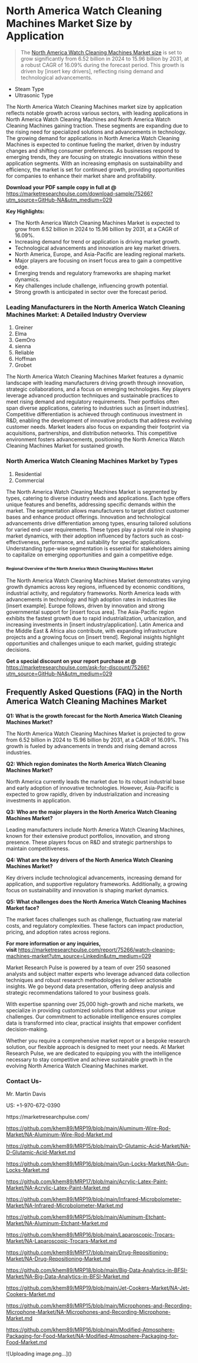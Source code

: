 <h1>North America Watch Cleaning Machines Market&nbsp;Size by Application</h1><blockquote><p>The <a href="https://marketresearchpulse.com/download-sample/75266?utm_source=GitHub-NA&amp;utm_medium=029">North America Watch Cleaning Machines Market size</a> is set to grow significantly from 6.52 billion in 2024 to 15.96 billion by 2031, at a robust CAGR of 16.09% during the forecast period. This growth is driven by [insert key drivers], reflecting rising demand and technological advancements.</p></blockquote><ul><li>Steam Type<li> Ultrasonic Type</li></ul><p>The North America Watch Cleaning Machines market size by application reflects notable growth across various sectors, with leading applications in North America Watch Cleaning Machines and North America Watch Cleaning Machines gaining traction. These segments are expanding due to the rising need for specialized solutions and advancements in technology. The growing demand for applications in North America Watch Cleaning Machines is expected to continue fueling the market, driven by industry changes and shifting consumer preferences. As businesses respond to emerging trends, they are focusing on strategic innovations within these application segments. With an increasing emphasis on sustainability and efficiency, the market is set for continued growth, providing opportunities for companies to enhance their market share and profitability.</p><p><strong>Download your PDF sample copy in full at @ </strong><a href="https://marketresearchpulse.com/download-sample/75266?utm_source=GitHub-NA&amp;utm_medium=029">https://marketresearchpulse.com/download-sample/75266?utm_source=GitHub-NA&amp;utm_medium=029</a></p><p><strong>Key Highlights: </strong></p><ul><li>The North America Watch Cleaning Machines Market is expected to grow from 6.52 billion in 2024 to 15.96 billion by 2031, at a CAGR of 16.09%.</li><li>Increasing demand for trend or application is driving market growth.</li><li>Technological advancements and innovation are key market drivers.</li><li>North America, Europe, and Asia-Pacific are leading regional markets.</li><li>Major players are focusing on insert focus area to gain a competitive edge.</li><li>Emerging trends and regulatory frameworks are shaping market dynamics.</li><li>Key challenges include challenge, influencing growth potential.</li><li>Strong growth is anticipated in sector over the forecast period.</li></ul><h3>Leading Manufacturers in the North America Watch Cleaning Machines Market: A Detailed Industry Overview</h3><ol><li>Greiner</li><li>Elma</li><li>GemOro</li><li>sienna</li><li>Reliable</li><li>Hoffman</li><li>Grobet</li></ol><div class="flex max-w-full flex-col flex-grow"><div class="min-h-8 text-message flex w-full flex-col items-end gap-2 whitespace-normal break-words [.text-message+&amp;]:mt-5" dir="auto" data-message-author-role="assistant" data-message-id="fd8432e4-4910-450d-b182-61b7bfb0a01f" data-message-model-slug="gpt-4o"><div class="flex w-full flex-col gap-1 empty:hidden first:pt-[3px]"><div class="markdown prose w-full break-words dark:prose-invert light"><p>The North America Watch Cleaning Machines Market features a dynamic landscape with leading manufacturers driving growth through innovation, strategic collaborations, and a focus on emerging technologies. Key players leverage advanced production techniques and sustainable practices to meet rising demand and regulatory requirements. Their portfolios often span diverse applications, catering to industries such as [insert industries]. Competitive differentiation is achieved through continuous investment in R&amp;D, enabling the development of innovative products that address evolving customer needs. Market leaders also focus on expanding their footprint via acquisitions, partnerships, and distribution networks. This competitive environment fosters advancements, positioning the North America Watch Cleaning Machines Market for sustained growth.</p></div></div></div></div><h3>North America Watch Cleaning Machines Market by Types</h3><ol><li>Residential<li> Commercial</li></ol><div class="flex max-w-full flex-col flex-grow"><div class="min-h-8 text-message flex w-full flex-col items-end gap-2 whitespace-normal break-words [.text-message+&amp;]:mt-5" dir="auto" data-message-author-role="assistant" data-message-id="084470be-0bb7-4664-bddf-5156b4f41249" data-message-model-slug="gpt-4o-mini"><div class="flex w-full flex-col gap-1 empty:hidden first:pt-[3px]"><div class="markdown prose w-full break-words dark:prose-invert light"><p>The North America Watch Cleaning Machines Market is segmented by types, catering to diverse industry needs and applications. Each type offers unique features and benefits, addressing specific demands within the market. The segmentation allows manufacturers to target distinct customer bases and enhance product offerings. Innovation and technological advancements drive differentiation among types, ensuring tailored solutions for varied end-user requirements. These types play a pivotal role in shaping market dynamics, with their adoption influenced by factors such as cost-effectiveness, performance, and suitability for specific applications. Understanding type-wise segmentation is essential for stakeholders aiming to capitalize on emerging opportunities and gain a competitive edge.</p></div></div></div></div><h3><span style="font-size: 11px;">Regional Overview of the North America Watch Cleaning Machines Market</span></h3><div class="flex max-w-full flex-col flex-grow"><div class="min-h-8 text-message flex w-full flex-col items-end gap-2 whitespace-normal break-words [.text-message+&amp;]:mt-5" dir="auto" data-message-author-role="assistant" data-message-id="e9038762-ce64-4e30-91c9-9bd413514231" data-message-model-slug="gpt-4o-mini"><div class="flex w-full flex-col gap-1 empty:hidden first:pt-[3px]"><div class="markdown prose w-full break-words dark:prose-invert light"><p>The North America Watch Cleaning Machines Market demonstrates varying growth dynamics across key regions, influenced by economic conditions, industrial activity, and regulatory frameworks. North America leads with advancements in technology and high adoption rates in industries like [insert example]. Europe follows, driven by innovation and strong governmental support for [insert focus area]. The Asia-Pacific region exhibits the fastest growth due to rapid industrialization, urbanization, and increasing investments in [insert industry/application]. Latin America and the Middle East &amp; Africa also contribute, with expanding infrastructure projects and a growing focus on [insert trend]. Regional insights highlight opportunities and challenges unique to each market, guiding strategic decisions.</p></div></div></div></div><p><strong>Get a special discount on your report purchase at @ </strong><a href="https://marketresearchpulse.com/ask-for-discount/75266?utm_source=GitHub-NA&amp;utm_medium=029">https://marketresearchpulse.com/ask-for-discount/75266?utm_source=GitHub-NA&amp;utm_medium=029</a></p><h2>Frequently Asked Questions (FAQ) in the North America Watch Cleaning Machines Market</h2><p><strong>Q1: What is the growth forecast for the North America Watch Cleaning Machines Market?</strong></p><p>The North America Watch Cleaning Machines Market is projected to grow from 6.52 billion in 2024 to 15.96 billion by 2031, at a CAGR of 16.09%. This growth is fueled by advancements in trends and rising demand across industries.</p><p><strong>Q2: Which region dominates the North America Watch Cleaning Machines Market?</strong></p><p>North America currently leads the market due to its robust industrial base and early adoption of innovative technologies. However, Asia-Pacific is expected to grow rapidly, driven by industrialization and increasing investments in application.</p><p><strong>Q3: Who are the major players in the North America Watch Cleaning Machines Market?</strong></p><p>Leading manufacturers include North America Watch Cleaning Machines, known for their extensive product portfolios, innovation, and strong presence. These players focus on R&amp;D and strategic partnerships to maintain competitiveness.</p><p><strong>Q4: What are the key drivers of the North America Watch Cleaning Machines Market?</strong></p><p>Key drivers include technological advancements, increasing demand for application, and supportive regulatory frameworks. Additionally, a growing focus on sustainability and innovation is shaping market dynamics.</p><p><strong>Q5: What challenges does the North America Watch Cleaning Machines Market face?</strong></p><p>The market faces challenges such as challenge, fluctuating raw material costs, and regulatory complexities. These factors can impact production, pricing, and adoption rates across regions.</p><p><strong>For more information or any inquiries, visit&nbsp;</strong><a href="https://marketresearchpulse.com/report/75266/watch-cleaning-machines-market?utm_source=Linkedin&utm_medium=029">https://marketresearchpulse.com/report/75266/watch-cleaning-machines-market?utm_source=Linkedin&utm_medium=029</a></p><p>Market Research Pulse is powered by a team of over 250 seasoned analysts and subject matter experts who leverage advanced data collection techniques and robust research methodologies to deliver actionable insights. We go beyond data presentation, offering deep analysis and strategic recommendations tailored to your business goals.</p><p>With expertise spanning over 25,000 high-growth and niche markets, we specialize in providing customized solutions that address your unique challenges. Our commitment to actionable intelligence ensures complex data is transformed into clear, practical insights that empower confident decision-making.</p><p>Whether you require a comprehensive market report or a bespoke research solution, our flexible approach is designed to meet your needs. At Market Research Pulse, we are dedicated to equipping you with the intelligence necessary to stay competitive and achieve sustainable growth in the evolving North America Watch Cleaning Machines market.</p><h3><strong>Contact Us-</strong></h3><p>Mr. Martin Davis</p><p>US: +1-970-672-0390</p><p>https://marketresearchpulse.com/</p><p><a href="https://github.com/khem89/MRP19/blob/main/Aluminum-Wire-Rod-Market/NA-Aluminum-Wire-Rod-Market.md">https://github.com/khem89/MRP19/blob/main/Aluminum-Wire-Rod-Market/NA-Aluminum-Wire-Rod-Market.md</a></p><p><a href="https://github.com/khem89/MRP15/blob/main/D-Glutamic-Acid-Market/NA-D-Glutamic-Acid-Market.md">https://github.com/khem89/MRP15/blob/main/D-Glutamic-Acid-Market/NA-D-Glutamic-Acid-Market.md</a></p><p><a href="https://github.com/khem89/MRP16/blob/main/Gun-Locks-Market/NA-Gun-Locks-Market.md">https://github.com/khem89/MRP16/blob/main/Gun-Locks-Market/NA-Gun-Locks-Market.md</a></p><p><a href="https://github.com/khem89/MRP17/blob/main/Acrylic-Latex-Paint-Market/NA-Acrylic-Latex-Paint-Market.md">https://github.com/khem89/MRP17/blob/main/Acrylic-Latex-Paint-Market/NA-Acrylic-Latex-Paint-Market.md</a></p><p><a href="https://github.com/khem89/MRP19/blob/main/Infrared-Microbolometer-Market/NA-Infrared-Microbolometer-Market.md">https://github.com/khem89/MRP19/blob/main/Infrared-Microbolometer-Market/NA-Infrared-Microbolometer-Market.md</a></p><p><a href="https://github.com/khem89/MRP15/blob/main/Aluminum-Etchant-Market/NA-Aluminum-Etchant-Market.md">https://github.com/khem89/MRP15/blob/main/Aluminum-Etchant-Market/NA-Aluminum-Etchant-Market.md</a></p><p><a href="https://github.com/khem89/MRP16/blob/main/Laparoscopic-Trocars-Market/NA-Laparoscopic-Trocars-Market.md">https://github.com/khem89/MRP16/blob/main/Laparoscopic-Trocars-Market/NA-Laparoscopic-Trocars-Market.md</a></p><p><a href="https://github.com/khem89/MRP17/blob/main/Drug-Repositioning-Market/NA-Drug-Repositioning-Market.md">https://github.com/khem89/MRP17/blob/main/Drug-Repositioning-Market/NA-Drug-Repositioning-Market.md</a></p><p><a href="https://github.com/khem89/MRP18/blob/main/Big-Data-Analytics-in-BFSI-Market/NA-Big-Data-Analytics-in-BFSI-Market.md">https://github.com/khem89/MRP18/blob/main/Big-Data-Analytics-in-BFSI-Market/NA-Big-Data-Analytics-in-BFSI-Market.md</a></p><p><a href="https://github.com/khem89/MRP19/blob/main/Jet-Cookers-Market/NA-Jet-Cookers-Market.md">https://github.com/khem89/MRP19/blob/main/Jet-Cookers-Market/NA-Jet-Cookers-Market.md</a></p><p><a href="https://github.com/khem89/MRP15/blob/main/Microphones-and-Recording-Microphone-Market/NA-Microphones-and-Recording-Microphone-Market.md">https://github.com/khem89/MRP15/blob/main/Microphones-and-Recording-Microphone-Market/NA-Microphones-and-Recording-Microphone-Market.md</a></p><p><a href="https://github.com/khem89/MRP16/blob/main/Modified-Atmosphere-Packaging-for-Food-Market/NA-Modified-Atmosphere-Packaging-for-Food-Market.md">https://github.com/khem89/MRP16/blob/main/Modified-Atmosphere-Packaging-for-Food-Market/NA-Modified-Atmosphere-Packaging-for-Food-Market.md</a></p>
![Uploading image.png…]()
